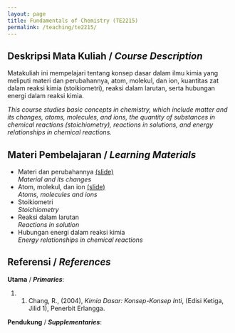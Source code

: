 ```yaml
---
layout: page
title: Fundamentals of Chemistry (TE2215)
permalink: /teaching/te2215/
--- 
```


## Deskripsi Mata Kuliah / *Course Description*

Matakuliah ini mempelajari tentang konsep dasar dalam ilmu kimia yang meliputi materi dan perubahannya, atom, molekul, dan ion, kuantitas zat dalam reaksi kimia (stoikiometri), reaksi dalam larutan, serta hubungan energi dalam reaksi kimia.

*This course studies basic concepts in chemistry, which include matter and its changes, atoms, molecules, and ions, the quantity of substances in chemical reactions (stoichiometry), reactions in solutions, and energy relationships in chemical reactions.*

## Materi Pembelajaran / *Learning Materials*

* Materi dan perubahannya [(slide)](\teaching/te2215/Pendahuluan.pdf)
  <br>
  *Material and its changes*
* Atom, molekul, dan ion [(slide)](\teaching/te2215/Atom_Molekul_dan_Ion.pdf)
  <br>
  *Atoms, molecules and ions*
* Stoikiometri
  <br>
  *Stoichiometry*
* Reaksi dalam larutan
  <br>
  *Reactions in solution*
* Hubungan energi dalam reaksi kimia
  <br>
  *Energy relationships in chemical reactions*

## Referensi / *References* 
**Utama** / ***Primaries***:
1. 1.	Chang, R., (2004), *Kimia Dasar: Konsep-Konsep Inti*, (Edisi Ketiga, Jilid 1), Penerbit Erlangga.

**Pendukung** / ***Supplementaries***:
